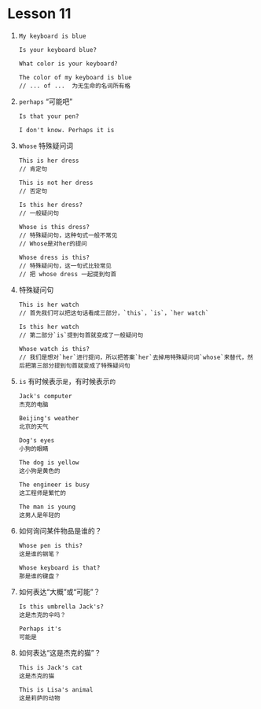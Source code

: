 # Lesson 11

1. ```
   My keyboard is blue

   Is your keyboard blue?

   What color is your keyboard?

   The color of my keyboard is blue
   // ... of ...  为无生命的名词所有格
   ```

2. `perhaps` “可能吧”

   ```
   Is that your pen?

   I don't know. Perhaps it is
   ```

3. `Whose` 特殊疑问词

   ```
   This is her dress
   // 肯定句

   This is not her dress
   // 否定句

   Is this her dress?
   // 一般疑问句

   Whose is this dress?
   // 特殊疑问句，这种句式一般不常见
   // Whose是对her的提问

   Whose dress is this?
   // 特殊疑问句，这一句式比较常见
   // 把 whose dress 一起提到句首
   ```

4. 特殊疑问句

   ```
   This is her watch
   // 首先我们可以把这句话看成三部分，`this`，`is`，`her watch`

   Is this her watch
   // 第二部分`is`提到句首就变成了一般疑问句

   Whose watch is this?
   // 我们是想对`her`进行提问，所以把答案`her`去掉用特殊疑问词`whose`来替代，然后把第三部分提到句首就变成了特殊疑问句
   ```

5. `is` 有时候表示`是`，有时候表示`的`

   ```
   Jack's computer
   杰克的电脑

   Beijing's weather
   北京的天气

   Dog's eyes
   小狗的眼睛

   The dog is yellow
   这小狗是黄色的

   The engineer is busy
   这工程师是繁忙的

   The man is young
   这男人是年轻的
   ```

6. 如何询问某件物品是谁的？

   ```
   Whose pen is this?
   这是谁的钢笔？

   Whose keyboard is that?
   那是谁的键盘？
   ```

7. 如何表达“大概”或“可能”？

   ```
   Is this umbrella Jack's?
   这是杰克的伞吗？

   Perhaps it's
   可能是
   ```

8. 如何表达“这是杰克的猫”？

   ```
   This is Jack's cat
   这是杰克的猫

   This is Lisa's animal
   这是莉萨的动物
   ```
